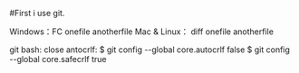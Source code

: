 ﻿#First i use git.
 
Windows：FC onefile anotherfile
Mac & Linux： diff onefile anotherfile

git bash:
close antocrlf:
$ git config --global core.autocrlf false
$ git config --global core.safecrlf true
